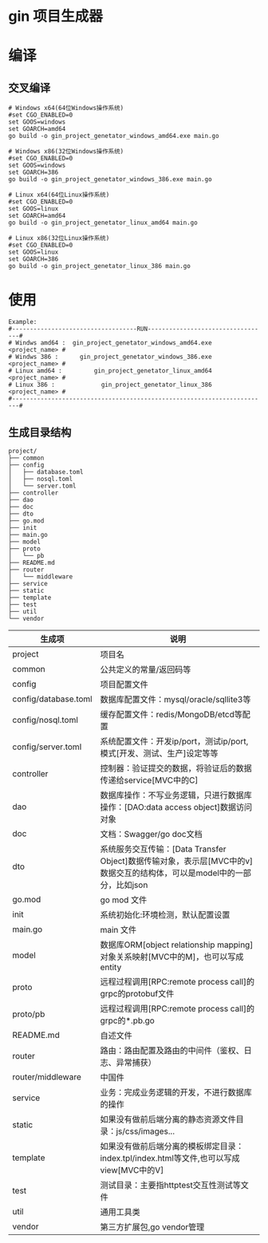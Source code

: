 # gin 项目生成器

# 编译
## 交叉编译
```shell script
# Windows x64(64位Windows操作系统)
#set CGO_ENABLED=0
set GOOS=windows
set GOARCH=amd64
go build -o gin_project_genetator_windows_amd64.exe main.go

# Windows x86(32位Windows操作系统)
#set CGO_ENABLED=0
set GOOS=windows
set GOARCH=386
go build -o gin_project_genetator_windows_386.exe main.go

# Linux x64(64位Linux操作系统)
#set CGO_ENABLED=0
set GOOS=linux
set GOARCH=amd64
go build -o gin_project_genetator_linux_amd64 main.go

# Linux x86(32位Linux操作系统)
#set CGO_ENABLED=0
set GOOS=linux
set GOARCH=386
go build -o gin_project_genetator_linux_386 main.go

```
# 使用
```shell
Example:
#-----------------------------------RUN----------------------------------#
# Windws amd64 :  gin_project_genetator_windows_amd64.exe <project_name> #
# Windws 386 :      gin_project_genetator_windows_386.exe <project_name> #
# Linux amd64 :         gin_project_genetator_linux_amd64 <project_name> #
# Linux 386 :             gin_project_genetator_linux_386 <project_name> #
#------------------------------------------------------------------------#
```
## 生成目录结构
```shell
project/
├── common
├── config
│   ├── database.toml
│   ├── nosql.toml
│   └── server.toml
├── controller
├── dao
├── doc
├── dto
├── go.mod
├── init
├── main.go
├── model
├── proto
│   └── pb
├── README.md
├── router
│   └── middleware
├── service
├── static
├── template
├── test
├── util
└── vendor
```
<table><thead><th>生成项</th><th>说明</th></thead>
<tbody>
<tr><td>project</td><td>项目名</td></tr><tr>
<td>common</td><td>公共定义的常量/返回码等</td></tr>
<tr><td>config</td><td>项目配置文件</td></tr>
<tr><td>config/database.toml</td><td>数据库配置文件：mysql/oracle/sqllite3等</td></tr>
<tr><td>config/nosql.toml</td><td>缓存配置文件：redis/MongoDB/etcd等配置</td></tr>
<tr><td>config/server.toml</td><td>系统配置文件：开发ip/port，测试ip/port,模式[开发、测试、生产]设定等等</td></tr>
<tr><td>controller</td><td>控制器：验证提交的数据，将验证后的数据传递给service[MVC中的C]</td></tr>
<tr><td>dao</td><td>数据库操作：不写业务逻辑，只进行数据库操作：[DAO:data access object]数据访问对象</td></tr>
<tr><td>doc</td><td>文档：Swagger/go doc文档</td></tr> 
<tr><td>dto</td><td>系统服务交互传输：[Data Transfer Object]数据传输对象，表示层[MVC中的v]数据交互的结构体，可以是model中的一部分，比如json</td></tr> 
<tr><td>go.mod</td><td>go mod 文件</td></tr> 
<tr><td>init</td><td>系统初始化:环境检测，默认配置设置</td></tr>  
<tr><td>main.go</td><td>main 文件</td></tr> 
<tr><td>model</td><td>数据库ORM[object relationship mapping]对象关系映射[MVC中的M]，也可以写成entity</td></tr>
<tr><td>proto</td><td>远程过程调用[RPC:remote process call]的grpc的protobuf文件</td></tr>  
<tr><td>proto/pb</td><td>远程过程调用[RPC:remote process call]的grpc的*.pb.go</td></tr>  
<tr><td>README.md</td><td>自述文件</td></tr>  
<tr><td>router</td><td>路由：路由配置及路由的中间件（鉴权、日志、异常捕获）</td></tr>  
<tr><td>router/middleware</td><td>中国件</td></tr>  
<tr><td>service</td><td>业务：完成业务逻辑的开发，不进行数据库的操作</td></tr> 
<tr><td>static</td><td>如果没有做前后端分离的静态资源文件目录：js/css/images...</td></tr> 
<tr><td>template</td><td>如果没有做前后端分离的模板绑定目录：index.tpl/index.html等文件,也可以写成view[MVC中的V]</td></tr> 
<tr><td>test</td><td>测试目录：主要指httptest交互性测试等文件</td></tr> 
<tr><td>util</td><td>通用工具类</td></tr> 
<tr><td>vendor</td><td>第三方扩展包,go vendor管理</td></tr> 
</tbody>
</table>

